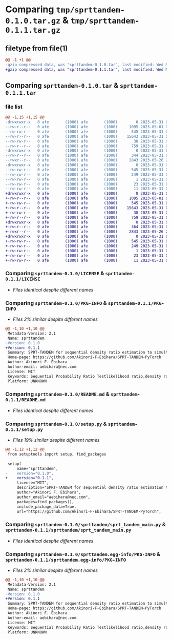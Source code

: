 # Comparing `tmp/sprttandem-0.1.0.tar.gz` & `tmp/sprttandem-0.1.1.tar.gz`

## filetype from file(1)

```diff
@@ -1 +1 @@
-gzip compressed data, was "sprttandem-0.1.0.tar", last modified: Wed May 31 04:42:17 2023, max compression
+gzip compressed data, was "sprttandem-0.1.1.tar", last modified: Wed May 31 04:49:30 2023, max compression
```

## Comparing `sprttandem-0.1.0.tar` & `sprttandem-0.1.1.tar`

### file list

```diff
@@ -1,15 +1,15 @@
-drwxrwxr-x   0 afe       (1000) afe       (1000)        0 2023-05-31 04:42:17.184844 sprttandem-0.1.0/
--rw-r--r--   0 afe       (1000) afe       (1000)     1095 2023-05-01 05:13:22.000000 sprttandem-0.1.0/LICENSE
--rw-rw-r--   0 afe       (1000) afe       (1000)      545 2023-05-31 04:42:17.184844 sprttandem-0.1.0/PKG-INFO
--rw-r--r--   0 afe       (1000) afe       (1000)    15643 2023-05-31 03:32:21.000000 sprttandem-0.1.0/README.md
--rw-rw-r--   0 afe       (1000) afe       (1000)       38 2023-05-31 04:42:17.184844 sprttandem-0.1.0/setup.cfg
--rw-r--r--   0 afe       (1000) afe       (1000)      759 2023-05-31 04:39:45.000000 sprttandem-0.1.0/setup.py
-drwxrwxr-x   0 afe       (1000) afe       (1000)        0 2023-05-31 04:42:17.184844 sprttandem-0.1.0/sprttandem/
--rw-r--r--   0 afe       (1000) afe       (1000)      344 2023-05-31 04:01:53.000000 sprttandem-0.1.0/sprttandem/__init__.py
--rwxr--r--   0 afe       (1000) afe       (1000)     2843 2023-05-26 23:56:19.000000 sprttandem-0.1.0/sprttandem/sprt_tandem_main.py
-drwxrwxr-x   0 afe       (1000) afe       (1000)        0 2023-05-31 04:42:17.184844 sprttandem-0.1.0/sprttandem.egg-info/
--rw-rw-r--   0 afe       (1000) afe       (1000)      545 2023-05-31 04:42:17.000000 sprttandem-0.1.0/sprttandem.egg-info/PKG-INFO
--rw-rw-r--   0 afe       (1000) afe       (1000)      249 2023-05-31 04:42:17.000000 sprttandem-0.1.0/sprttandem.egg-info/SOURCES.txt
--rw-rw-r--   0 afe       (1000) afe       (1000)        1 2023-05-31 04:42:17.000000 sprttandem-0.1.0/sprttandem.egg-info/dependency_links.txt
--rw-rw-r--   0 afe       (1000) afe       (1000)       23 2023-05-31 04:42:17.000000 sprttandem-0.1.0/sprttandem.egg-info/requires.txt
--rw-rw-r--   0 afe       (1000) afe       (1000)       11 2023-05-31 04:42:17.000000 sprttandem-0.1.0/sprttandem.egg-info/top_level.txt
+drwxrwxr-x   0 afe       (1000) afe       (1000)        0 2023-05-31 04:49:30.340216 sprttandem-0.1.1/
+-rw-r--r--   0 afe       (1000) afe       (1000)     1095 2023-05-01 05:13:22.000000 sprttandem-0.1.1/LICENSE
+-rw-rw-r--   0 afe       (1000) afe       (1000)      545 2023-05-31 04:49:30.340216 sprttandem-0.1.1/PKG-INFO
+-rw-r--r--   0 afe       (1000) afe       (1000)    15643 2023-05-31 03:32:21.000000 sprttandem-0.1.1/README.md
+-rw-rw-r--   0 afe       (1000) afe       (1000)       38 2023-05-31 04:49:30.340216 sprttandem-0.1.1/setup.cfg
+-rw-r--r--   0 afe       (1000) afe       (1000)      759 2023-05-31 04:48:48.000000 sprttandem-0.1.1/setup.py
+drwxrwxr-x   0 afe       (1000) afe       (1000)        0 2023-05-31 04:49:30.340216 sprttandem-0.1.1/sprttandem/
+-rw-r--r--   0 afe       (1000) afe       (1000)      364 2023-05-31 04:47:52.000000 sprttandem-0.1.1/sprttandem/__init__.py
+-rwxr--r--   0 afe       (1000) afe       (1000)     2843 2023-05-26 23:56:19.000000 sprttandem-0.1.1/sprttandem/sprt_tandem_main.py
+drwxrwxr-x   0 afe       (1000) afe       (1000)        0 2023-05-31 04:49:30.340216 sprttandem-0.1.1/sprttandem.egg-info/
+-rw-rw-r--   0 afe       (1000) afe       (1000)      545 2023-05-31 04:49:30.000000 sprttandem-0.1.1/sprttandem.egg-info/PKG-INFO
+-rw-rw-r--   0 afe       (1000) afe       (1000)      249 2023-05-31 04:49:30.000000 sprttandem-0.1.1/sprttandem.egg-info/SOURCES.txt
+-rw-rw-r--   0 afe       (1000) afe       (1000)        1 2023-05-31 04:49:30.000000 sprttandem-0.1.1/sprttandem.egg-info/dependency_links.txt
+-rw-rw-r--   0 afe       (1000) afe       (1000)       23 2023-05-31 04:49:30.000000 sprttandem-0.1.1/sprttandem.egg-info/requires.txt
+-rw-rw-r--   0 afe       (1000) afe       (1000)       11 2023-05-31 04:49:30.000000 sprttandem-0.1.1/sprttandem.egg-info/top_level.txt
```

### Comparing `sprttandem-0.1.0/LICENSE` & `sprttandem-0.1.1/LICENSE`

 * *Files identical despite different names*

### Comparing `sprttandem-0.1.0/PKG-INFO` & `sprttandem-0.1.1/PKG-INFO`

 * *Files 2% similar despite different names*

```diff
@@ -1,10 +1,10 @@
 Metadata-Version: 2.1
 Name: sprttandem
-Version: 0.1.0
+Version: 0.1.1
 Summary: SPRT-TANDEM for sequential density ratio estimation to simultaneously optimize speed and accuracy of early-classification.
 Home-page: https://github.com/Akinori-F-Ebihara/SPRT-TANDEM-PyTorch
 Author: Akinori F. Ebihara
 Author-email: aebihara@nec.com
 License: MIT
 Keywords: Sequential Probability Ratio Testlikelihood ratio,density ratio estimation,early classification,artificial intelligence,machine learning
 Platform: UNKNOWN
```

### Comparing `sprttandem-0.1.0/README.md` & `sprttandem-0.1.1/README.md`

 * *Files identical despite different names*

### Comparing `sprttandem-0.1.0/setup.py` & `sprttandem-0.1.1/setup.py`

 * *Files 19% similar despite different names*

```diff
@@ -1,12 +1,12 @@
 from setuptools import setup, find_packages
 
 setup(
     name="sprttandem",
-    version="0.1.0",
+    version="0.1.1",
     license="MIT",
     description="SPRT-TANDEM for sequential density ratio estimation to simultaneously optimize speed and accuracy of early-classification.",
     author="Akinori F. Ebihara",
     author_email="aebihara@nec.com",
     packages=find_packages(),
     include_package_data=True,
     url="https://github.com/Akinori-F-Ebihara/SPRT-TANDEM-PyTorch",
```

### Comparing `sprttandem-0.1.0/sprttandem/sprt_tandem_main.py` & `sprttandem-0.1.1/sprttandem/sprt_tandem_main.py`

 * *Files identical despite different names*

### Comparing `sprttandem-0.1.0/sprttandem.egg-info/PKG-INFO` & `sprttandem-0.1.1/sprttandem.egg-info/PKG-INFO`

 * *Files 2% similar despite different names*

```diff
@@ -1,10 +1,10 @@
 Metadata-Version: 2.1
 Name: sprttandem
-Version: 0.1.0
+Version: 0.1.1
 Summary: SPRT-TANDEM for sequential density ratio estimation to simultaneously optimize speed and accuracy of early-classification.
 Home-page: https://github.com/Akinori-F-Ebihara/SPRT-TANDEM-PyTorch
 Author: Akinori F. Ebihara
 Author-email: aebihara@nec.com
 License: MIT
 Keywords: Sequential Probability Ratio Testlikelihood ratio,density ratio estimation,early classification,artificial intelligence,machine learning
 Platform: UNKNOWN
```

